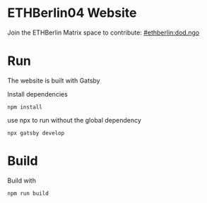 # ETHBerlin04 Website

Join the ETHBerlin Matrix space to contribute: [#ethberlin:dod.ngo](https://matrix.to/#/%23ethberlin:dod.ngo)

# Run

The website is built with Gatsby

Install dependencies

```
npm install
```

use npx to run without the global dependency

```
npx gatsby develop
```

# Build

Build with

```
npm run build
```
